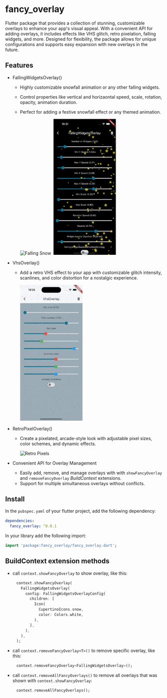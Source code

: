 # fancy_overlay

Flutter package that provides a collection of stunning, customizable overlays to enhance your app's visual appeal. With a convenient API for adding overlays, it includes effects like VHS glitch, retro pixelation, falling widgets, and more. Designed for flexibility, the package allows for unique configurations and supports easy expansion with new overlays in the future.

## Features

* FallingWidgetsOverlay()
  - Highly customizable snowfall animation or any other falling widgets.
  - Control properties like vertical and horizaontal speed, scale, rotation, opacity, animation duration.
  - Perfect for adding a festive snowfall effect or any themed animation.

    <img src="https://raw.githubusercontent.com/nukeolay/fancy_overlay/main/example/falling_snow.gif" alt="Falling Snow" width="200"/>&nbsp;
    <img src="https://raw.githubusercontent.com/nukeolay/fancy_overlay/main/example/falling_stars.gif" alt="Falling Stars" width="200"/>&nbsp;

* VhsOverlay()
  - Add a retro VHS effect to your app with customizable glitch intensity, scanlines, and color distortion for a nostalgic experience.
  
    <img src="https://raw.githubusercontent.com/nukeolay/fancy_overlay/main/example/vhs.gif" alt="VHS" width="200"/>&nbsp;

* RetroPixelOverlay()
  - Create a pixelated, arcade-style look with adjustable pixel sizes, color schemes, and dynamic effects.
  
    <img src="https://raw.githubusercontent.com/nukeolay/fancy_overlay/main/example/retro_pixels.gif" alt="Retro Pixels" width="200"/>&nbsp;

* Convenient API for Overlay Management
  - Easily add, remove, and manage overlays with with `showFancyOverlay` and `removeFancyOverlay` *BuildContext* extensions.
  - Support for multiple simultaneous overlays without conflicts.

## Install

In the `pubspec.yaml` of your flutter project, add the following dependency:

```yaml
dependencies:
  fancy_overlay: ^0.0.1
```

In your library add the following import:

```dart
import 'package:fancy_overlay/fancy_overlay.dart';
```

## BuildContext extension methods

* call `context.showFancyOverlay` to show overlay, like this:
 ```dart
      context.showFancyOverlay(
        FallingWidgetsOverlay(
          config: FallingWidgetsOverlayConfig(
            children: [
              Icon(
                CupertinoIcons.snow,
                color: Colors.white,
              ),
            ],
          ),
        ),
      );
```

* call `context.removeFancyOverlay<T>()` to remove specific overlay, like this:
 ```dart
      context.removeFancyOverlay<FallingWidgetsOverlay>();
```

* call `context.removeAllFancyOverlays()` to remove all overlays that was shown with `context.showFancyOverlay`:
 ```dart
      context.removeAllFancyOverlays();
```

